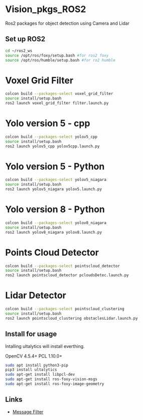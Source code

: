 # Vision_pkgs_ROS2
Ros2 packages for object detection using Camera and Lidar

## Set up ROS2
```bash
cd ~/ros2_ws
source /opt/ros/foxy/setup.bash #for ros2 foxy
source /opt/ros/humble/setup.bash #for ro2 humble
```

# Voxel Grid Filter
```bash
colcon build --packages-select voxel_grid_filter
source install/setup.bash
ros2 launch voxel_grid_filter filter.launch.py
```

# Yolo version 5 - cpp
```bash
colcon build --packages-select yolov5_cpp
source install/setup.bash
ros2 launch yolov5_cpp yolov5cpp.launch.py
```

# Yolo version 5 - Python
```bash
colcon build --packages-select yolov5_niagara
source install/setup.bash
ros2 launch yolov5_niagara yolov5.launch.py
```

# Yolo version 8 - Python
```bash
colcon build --packages-select yolov8_niagara
source install/setup.bash
ros2 launch yolov8_niagara yolov8.launch.py
```

# Points Cloud Detector
```bash
colcon build --packages-select pointscloud_detector
source install/setup.bash
ros2 launch pointscloud_detector pcloudsDetec.launch.py
```

# Lidar Detector
```bash
colcon build --packages-select pointscloud_clustering
source install/setup.bash
ros2 launch pointscloud_clustering obstaclesLidar.launch.py
```

## Install for usage
Intalling ultalytics will install everthing. 

OpenCV 4.5.4+ 
PCL 1.10.0+

```bash
sudo apt install python3-pip
pip3 install ultalytics
sudo apt-get install libpcl-dev
sudo apt-get install ros-foxy-vision-msgs
sudo apt-get install ros-foxy-image-geometry
```

## Links

 - [Message Filter](https://docs.ros.org/en/iron/Tutorials/Intermediate/Tf2/Using-Stamped-Datatypes-With-Tf2-Ros-MessageFilter.html#build)


